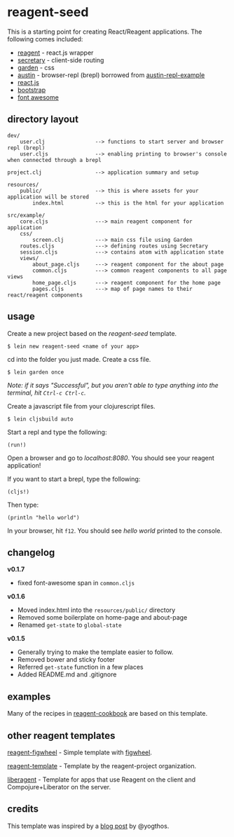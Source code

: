 # reagent-seed

This is a starting point for creating React/Reagent applications.  The following comes included:

* [reagent](https://github.com/reagent-project/reagent) - react.js wrapper
* [secretary](https://github.com/gf3/secretary) - client-side routing
* [garden](https://github.com/noprompt/garden) - css
* [austin](https://github.com/cemerick/austin) - browser-repl (brepl) borrowed from [austin-repl-example](https://github.com/cjohansen/austin-repl-example)
* [react.js](http://facebook.github.io/react/)
* [bootstrap](http://getbootstrap.com/)
* [font awesome](http://fortawesome.github.io/Font-Awesome/)

## directory layout

```
dev/
    user.clj                --> functions to start server and browser repl (brepl)
    user.cljs               --> enabling printing to browser's console when connected through a brepl

project.clj                 --> application summary and setup

resources/
    public/                 --> this is where assets for your application will be stored
        index.html          --> this is the html for your application

src/example/
    core.cljs               ---> main reagent component for application
    css/
        screen.clj          ---> main css file using Garden
    routes.cljs             ---> defining routes using Secretary
    session.cljs            ---> contains atom with application state
    views/
        about_page.cljs     ---> reagent component for the about page
    	common.cljs         ---> common reagent components to all page views
    	home_page.cljs      ---> reagent component for the home page
    	pages.cljs          ---> map of page names to their react/reagent components
```

## usage

Create a new project based on the *reagent-seed* template.

```
$ lein new reagent-seed <name of your app>
```

cd into the folder you just made. Create a css file.

```
$ lein garden once
```

*Note: if it says "Successful", but you aren't able to type anything into the terminal, hit `Ctrl-c Ctrl-c`.*

Create a javascript file from your clojurescript files.

```
$ lein cljsbuild auto
```

Start a repl and type the following:

```
(run!)
```

Open a browser and go to *localhost:8080*. You should see your reagent application!

If you want to start a brepl, type the following:

```
(cljs!)
```

Then type:

```
(println "hello world")
```

In your browser, hit `f12`.  You should see *hello world* printed to the console.

## changelog

**v0.1.7**

* fixed font-awesome span in `common.cljs`

**v0.1.6**

* Moved index.html into the `resources/public/` directory
* Removed some boilerplate on home-page and about-page
* Renamed `get-state` to `global-state`

**v0.1.5**

* Generally trying to make the template easier to follow.
* Removed bower and sticky footer
* Referred `get-state` function in a few places
* Added README.md and .gitignore

## examples

Many of the recipes in [reagent-cookbook](https://github.com/gadfly361/reagent-cookbook) are based on this template.

## other reagent templates

[reagent-figwheel](https://github.com/gadfly361/reagent-figwheel) - Simple template with [figwheel](https://github.com/bhauman/lein-figwheel).

[reagent-template](https://github.com/reagent-project/reagent-template) - Template by the reagent-project organization.

[liberagent](https://github.com/borkdude/lein-new-liberagent) - Template for apps that use Reagent on the client and Compojure+Liberator on the server.

## credits

This template was inspired by a [blog post](http://yogthos.net/#/blog/55) by @yogthos.

